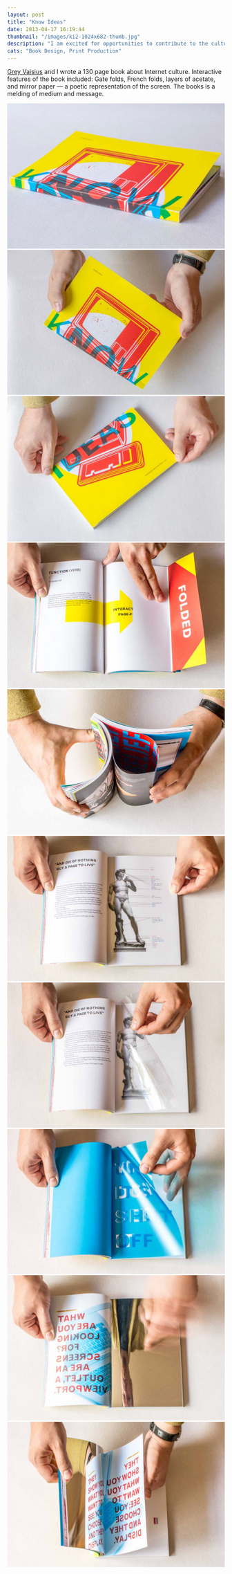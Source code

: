 ```yaml
---
layout: post
title: "Know Ideas"
date: 2013-04-17 16:19:44
thumbnail: "/images/ki2-1024x682-thumb.jpg"
description: "I am excited for opportunities to contribute to the culture of the Internet. Grey Vaisius and I wrote a 130 page book about digital and analogue life."
cats: "Book Design, Print Production"
---
```

<p class="work-content"><a href="http://greyvy.com/" title="Grey Vaisius">Grey Vaisius</a> and I wrote a 130 page book about Internet culture. Interactive features of the book included: Gate folds, French folds, layers of acetate, and mirror paper — a poetic representation of the screen. The books is a melding of medium and message.</p>

<img src="/images/ki2-1024x682.jpg" alt="Know Ideas the book"/>
<img src="/images/ki4-1024x682.jpg" alt="Hand-held Trade sized book"/>
<img src="/images/ki5-1024x682.jpg" alt="Comfortable to hold"/>
<img src="/images/ki7-1024x682.jpg"/>
<img src="/images/ki8-1024x682.jpg"/>
<img src="/images/ki10-1024x682.jpg"/>
<img src="/images/ki11-1024x682.jpg"/>
<img src="/images/ki9-1024x682.jpg"/>
<img src="/images/ki12-1024x682.jpg"/>
<img src="/images/ki14-1024x682.jpg"/>